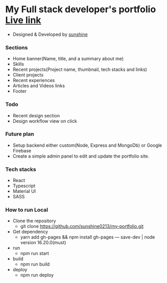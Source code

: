 # My Full stack developer's portfolio [Live link](https://sunshine0213.github.io/my--portfolio/)
- Designed & Developed by [sunshine](https://github.com/sunshine0213)

### Sections
- Home banner(Name, title, and a summary about me)
- Skills
- Recent projects(Project name, thumbnail, tech stacks and links) 
- Client projects
- Recent experiences
- Articles and Videos links
- Footer

### Todo 
- Recent design section
- Design workflow view on click

### Future plan
- Setup backend either custom(Node, Express and MongoDb) or Google Firebase
- Create a simple admin panel to edit and update the portfolio site.

### Tech stacks
- React
- Typescript
- Material UI
- SASS

### How to run Local
- Clone the repository
    - git clone https://github.com/sunshine0213/my-portfolio.git
- Get dependency
    - yarn add gh-pages && npm install gh-pages — save-dev | node version 16.20.0(must)
- run
    - npm run start
- build
    - npm run build
- deploy
    - npm run deploy



